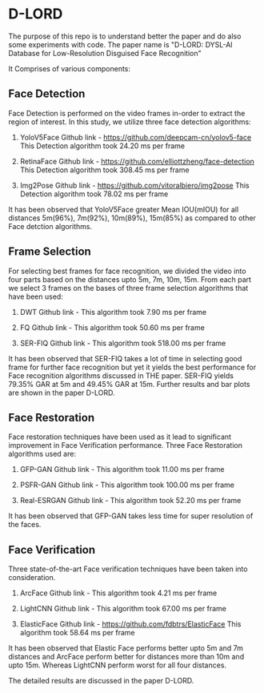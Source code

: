 # D-LORD

The purpose of this repo is to understand better the paper and do also some experiments with code.
The paper name is "D-LORD: DYSL-AI Database for Low-Resolution Disguised Face Recognition"

It Comprises of various components:
## Face Detection
Face Detection is performed on the video frames in-order to extract the region of interest. In this study, we utilize three face detection algorithms:
1. YoloV5Face
   Github link - https://github.com/deepcam-cn/yolov5-face
   This Detection algorithm took 24.20 ms per frame
   
2. RetinaFace
   Github link - https://github.com/elliottzheng/face-detection
   This Detection algorithm took 308.45 ms per frame
 
3. Img2Pose
   Github link - https://github.com/vitoralbiero/img2pose
   This Detection algorithm took 78.02 ms per frame
   
It has been observed that YoloV5Face greater Mean IOU(mIOU) for all distances 5m(96%), 7m(92%), 10m(89%), 15m(85%) as compared to other Face detction algorithms. 
   
## Frame Selection
For selecting best frames for face recognition, we divided the video into four parts based on the distances upto 5m, 7m, 10m, 15m. From each part we select 3 frames on the bases of three frame selection algorithms that have been used:
1. DWT
   Github link - 
   This algorithm took 7.90 ms per frame

2. FQ
   Github link - 
   This algorithm took 50.60 ms per frame

3. SER-FIQ
   Github link - 
   This algorithm took 518.00 ms per frame
   
It has been observed that SER-FIQ takes a lot of time in selecting good frame for further face recognition but yet it yields the best performance for Face recognition algorithms discussed in THE paper. SER-FIQ yields 79.35% GAR at 5m and 49.45% GAR at 15m. Further results and bar plots are shown in the paper D-LORD.



## Face Restoration
Face restoration techniques have been used as it lead to significant improvement in Face Verification performance. Three Face Restoration algorithms used are:
1. GFP-GAN
   Github link - 
   This algorithm took 11.00 ms per frame

2. PSFR-GAN
   Github link - 
   This algorithm took 100.00 ms per frame

3. Real-ESRGAN
   Github link - 
   This algorithm took 52.20 ms per frame
   
It has been observed that GFP-GAN takes less time for super resolution of the faces. 

## Face Verification
Three state-of-the-art Face verification techniques have been taken into consideration.  
1. ArcFace 
   Github link - 
   This algorithm took 4.21 ms per frame

2. LightCNN
   Github link - 
   This algorithm took 67.00 ms per frame

3. ElasticFace
   Github link - https://github.com/fdbtrs/ElasticFace
   This algorithm took 58.64 ms per frame
   
It has been observed that Elastic Face performs better upto 5m and 7m distances and ArcFace perform better for distances more than 10m and upto 15m. Whereas LightCNN perform worst for all four distances.

The detailed results are discussed in the paper D-LORD.


